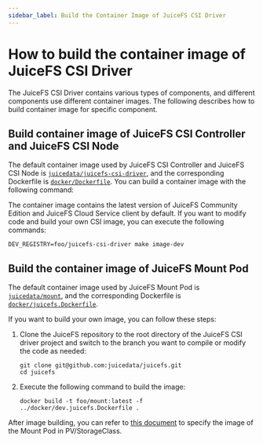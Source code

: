 ```yaml
---
sidebar_label: Build the Container Image of JuiceFS CSI Driver
---
```


# How to build the container image of JuiceFS CSI Driver

The JuiceFS CSI Driver contains various types of components, and different components use different container images. The following describes how to build container image for specific component.

## Build container image of JuiceFS CSI Controller and JuiceFS CSI Node

The default container image used by JuiceFS CSI Controller and JuiceFS CSI Node is [`juicedata/juicefs-csi-driver`](https://hub.docker.com/r/juicedata/juicefs-csi-driver), and the corresponding Dockerfile is [`docker/Dockerfile`](https://github.com/juicedata/juicefs-csi-driver/blob/master/docker/Dockerfile). You can build a container image with the following command:

The container image contains the latest version of JuiceFS Community Edition and JuiceFS Cloud Service client by default. If you want to modify code and build your own CSI image, you can execute the following commands:

```shell
DEV_REGISTRY=foo/juicefs-csi-driver make image-dev
```

## Build the container image of JuiceFS Mount Pod

The default container image used by JuiceFS Mount Pod is [`juicedata/mount`](https://hub.docker.com/r/juicedata/mount), and the corresponding Dockerfile is [`docker/juicefs.Dockerfile`](https://github.com/juicedata/juicefs-csi-driver/blob/master/docker/juicefs.Dockerfile). 

If you want to build your own image, you can follow these steps:

1. Clone the JuiceFS repository to the root directory of the JuiceFS CSI driver project and switch to the branch you want to compile or modify the code as needed:

   ```shell
   git clone git@github.com:juicedata/juicefs.git
   cd juicefs
   ```

2. Execute the following command to build the image:

   ```shell
   docker build -t foo/mount:latest -f ../docker/dev.juicefs.Dockerfile .
   ```

After image building, you can refer to [this document](examples/mount-image.md) to specify the image of the Mount Pod in PV/StorageClass.
